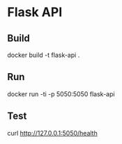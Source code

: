 # Flask API

## Build 
docker build -t flask-api .

## Run 
docker run -ti -p 5050:5050 flask-api 

## Test
curl http://127.0.0.1:5050/health
